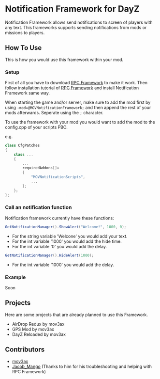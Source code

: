 # Notification Framework for DayZ

Notification Framework allows send notifications to screen of players with any text. This frameworks supports sending notifications from mods or missions to players.

## How To Use

This is how you would use this framework within your mod. 

### Setup

First of all you have to download [RPC Framework](https://github.com/Jacob-Mango/DayZ-RPCFramework/releases) to make it work. Then follow installation tutorial of [RPC Framework](https://github.com/Jacob-Mango/DayZ-RPCFramework) and install Notification Framework same way.

When starting the game and/or server, make sure to add the mod first by using `-mod=@MOVNotificationFramework;` and then append the rest of your mods afterwards. Seperate using the `;` character.

To use the framework with your mod you would want to add the mod to the config.cpp of your scripts PBO.

e.g.

```cpp
class CfgPatches
{
    class ...
    {
        ...
        requiredAddons[]=
        {
            "MOVNotificationScripts",
            ...
        };
    };
};
```

### Call an notification function

Notification framework currently have these functions:

```java
GetNotificationManager().ShowAlert("Welcome!", 1000, 0);
```

* For the string variable 'Welcone' you would add your text.
* For the int variable '1000' you would add the hide time.
* For the int variable '0' you would add the delay. 

```java
GetNotificationManager().HideAlert(1000);
```

* For the int variable '1000' you would add the delay. 

### Example

Soon

## Projects

Here are some projects that are already planned to use this Framework.

* AirDrop Redux by mov3ax
* GPS Mod by mov3ax
* DayZ Reloaded by mov3ax

## Contributors

* [mov3ax](https://github.com/mov3ax)
* [Jacob_Mango](https://github.com/Jacob-Mango) (Thanks to him for his troubleshooting and helping with RPC Framework)
